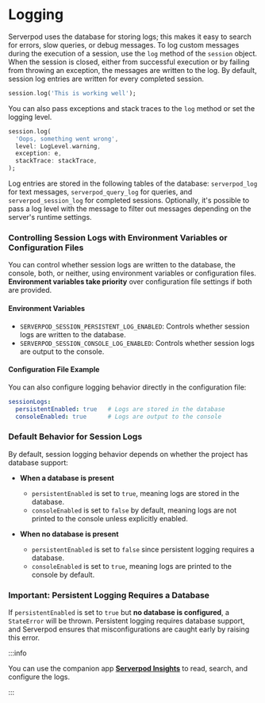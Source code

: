 # Logging

Serverpod uses the database for storing logs; this makes it easy to search for errors, slow queries, or debug messages. To log custom messages during the execution of a session, use the `log` method of the `session` object. When the session is closed, either from successful execution or by failing from throwing an exception, the messages are written to the log. By default, session log entries are written for every completed session.

```dart
session.log('This is working well');
```

You can also pass exceptions and stack traces to the `log` method or set the logging level.

```dart
session.log(
  'Oops, something went wrong',
  level: LogLevel.warning,
  exception: e,
  stackTrace: stackTrace,
);
```

Log entries are stored in the following tables of the database: `serverpod_log` for text messages, `serverpod_query_log` for queries, and `serverpod_session_log` for completed sessions. Optionally, it's possible to pass a log level with the message to filter out messages depending on the server's runtime settings.

### Controlling Session Logs with Environment Variables or Configuration Files

You can control whether session logs are written to the database, the console, both, or neither, using environment variables or configuration files. **Environment variables take priority** over configuration file settings if both are provided.

#### Environment Variables

- `SERVERPOD_SESSION_PERSISTENT_LOG_ENABLED`: Controls whether session logs are written to the database.
- `SERVERPOD_SESSION_CONSOLE_LOG_ENABLED`: Controls whether session logs are output to the console.

#### Configuration File Example

You can also configure logging behavior directly in the configuration file:

```yaml
sessionLogs:
  persistentEnabled: true   # Logs are stored in the database
  consoleEnabled: true      # Logs are output to the console
```

### Default Behavior for Session Logs

By default, session logging behavior depends on whether the project has database support:

- **When a database is present**

  - `persistentEnabled` is set to `true`, meaning logs are stored in the database.
  - `consoleEnabled` is set to `false` by default, meaning logs are not printed to the console unless explicitly enabled.
  
- **When no database is present**

  - `persistentEnabled` is set to `false` since persistent logging requires a database.
  - `consoleEnabled` is set to `true`, meaning logs are printed to the console by default.

### Important: Persistent Logging Requires a Database

If `persistentEnabled` is set to `true` but **no database is configured**, a `StateError` will be thrown. Persistent logging requires database support, and Serverpod ensures that misconfigurations are caught early by raising this error.

:::info

You can use the companion app  __[Serverpod Insights](../tools/insights)__ to read, search, and configure the logs.

:::
